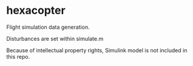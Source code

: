 # hexacopter  
Flight simulation data generation.  

Disturbances are set within simulate.m  

Because of intellectual property rights, Simulink model is not included in this repo.  
